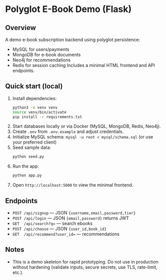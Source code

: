 # Polyglot E-Book Demo (Flask)

## Overview
A demo e-book subscription backend using polyglot persistence:
- MySQL for users/payments
- MongoDB for e-book documents
- Neo4j for recommendations
- Redis for session caching
Includes a minimal HTML frontend and API endpoints.

## Quick start (local)
1. Install dependencies:
   ```bash
   python3 -m venv venv
   source venv/bin/activate
   pip install -r requirements.txt
   ```
2. Start databases locally or via Docker (MySQL, MongoDB, Redis, Neo4j).
3. Create `.env` from `.env.example` and adjust credentials.
4. Initialize MySQL schema: `mysql -u root < mysql/schema.sql` (or use your preferred client)
5. Seed sample data:
   ```bash
   python seed.py
   ```
6. Run the app:
   ```bash
   python app.py
   ```
7. Open `http://localhost:5000` to view the minimal frontend.

## Endpoints
- `POST /api/signup` — JSON `{username,email,password,tier}`
- `POST /api/login` — JSON `{email,password}` returns JWT
- `GET  /api/search?q=` — search ebooks
- `POST /api/choose` — JSON `{user_id,book_id}`
- `GET  /api/recommend?user_id=` — recommendations

## Notes
- This is a demo skeleton for rapid prototyping. Do not use in production without hardening (validate inputs, secure secrets, use TLS, rate-limit, etc.).

